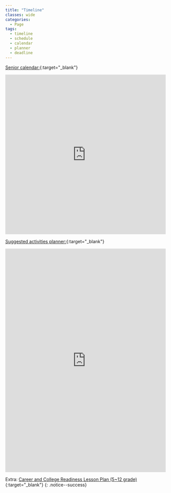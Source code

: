 ```yaml
---
title: "Timeline"
classes: wide
categories:
  - Page
tags:
  - timeline
  - schedule
  - calendar
  - planner
  - deadline
---
```

[Senior calendar:](https://calendar.google.com/calendar/u/0?cid=Y184am5vMG9rc3E0bzNsOTB2bW5sNnAwcGdrNEBncm91cC5jYWxlbmRhci5nb29nbGUuY29t){:target="_blank"}
<iframe scrolling="no"
        src="https://calendar.google.com/calendar/embed?src=c_8jno0oksq4o3l90vmnl6p0pgk4%40group.calendar.google.com&ctz=America%2FLos_Angeles&bgcolor=%238FBC8B&amp;"
        width="100%"
        height="500"
        frameborder="0">
</iframe>

<br>

[Suggested activities planner:](https://docs.google.com/document/d/1FbWlCX_afcerh2HG9ZE2sZ8PAC3kZ_APv41tjacoQJ0/edit?usp=sharing){:target="_blank"}
<iframe scrolling="no"
        src="https://docs.google.com/document/d/e/2PACX-1vSTjyeV-9cBuGQcA8_2xNXrTBhatCKmqQjPKVnoh7CLq81pUDc492xnqV7jh1OoZunwEh5karg3iNdY/pub?embedded=true"
        width="100%"
        height="700"
        frameborder="0">
</iframe>

Extra: [Career and College Readiness Lesson Plan (5~12 grade)](https://www.californiacareers.info/#?Lesson%20Plans){:target="_blank"} 
{: .notice--success}

<div hidden desc="for search indexing" style="display:none; visibility:hidden;" disabled="disabled" aria-hidden="true">
californiacolleges.edu  Planner: Suggested Activities Freshman (9) Sophomore (10) Junior (11) Senior (12) September -- -- -- My Experiences (Resume) October Interest Profiler & Career List Register Account, Overview Interest Profiler & Career List Multiple Intelligence Assessment Register Account, Overview Register Account, Overview CCCApply (Chabot S.O.A.R.), CSU Apply, UC Applications FAFSA/Dream App November December Past & Future Private/Independent Schools January My Journal (Activity A) Do What You Are Assessment Scholarships/Fin Aid February Academic Planner Academic Planner Academic Planner Chabot Early Decision March April My Experiences (Resume) My Experiences (Resume) Resume College acceptance letters May Senior Exit Survey Career Exploration? Success School Self (9.1) Task and Time Management (9.2) Past and Future Me Series (9.3-9.5) Family Lesson My School’s Resources (9.6) Resources for Finding a Career (10.1) Family Lesson Paying for College (10.2) Career Research Project - Career Research (10.3) Career Research Project - College Research (10.4) Career Research Project - Conclusion (10.5) Reflection and Goal Setting - 10 (10.6) Researching Postsecondary Options (11.1) Planning to Meet Deadlines (11.2) Family Lesson Resiliency (11.3) Financial Aid Vocabulary (11.4) Who Are You (11.5) Family Lesson Home After High School (11.6) Scholarships (11.8) future release Reflection and Goal Setting - 11 (11.9) College Applications (12) Family Lesson, Applying for Financial Aid (12.1) Solidifying the College List (12.2) College Essays (12.3) Planning for California Community College Bound Students (12.4) Planning for 4-Year Bound Students (12.5) Reflection and Goal Setting - 12 (12.6) CaliforniaColleges Lesson Plans Overview Associated Curriculum Overview
</div>
